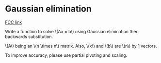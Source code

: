 # Gaussian elimination

[FCC link](https://www.freecodecamp.org/learn/coding-interview-prep/rosetta-code/gaussian-elimination)

Write a function to solve \\(Ax = b\\) using Gaussian elimination then backwards
substitution.

\\(A\\) being an \\(n \\times n\\) matrix. Also, \\(x\\) and \\(b\\) are \\(n\\)
by 1 vectors.

To improve accuracy, please use partial pivoting and scaling.

